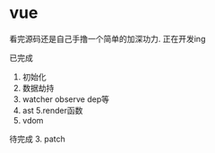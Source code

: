# vue

看完源码还是自己手撸一个简单的加深功力. 正在开发ing

已完成

1. 初始化
2. 数据劫持
3. watcher observe dep等
4. ast
5.render函数
2. vdom


待完成
3. patch


